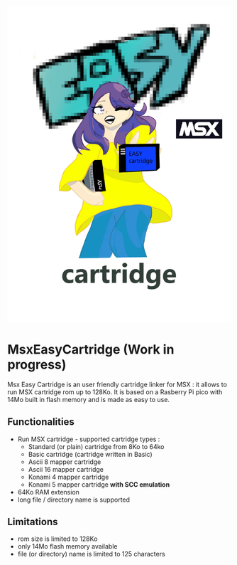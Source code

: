![MsxEasyCartridge](Images/EasyCartridge.jpg)
# MsxEasyCartridge (Work in progress)
Msx Easy Cartridge is an user friendly cartridge linker for MSX : it allows to run MSX cartridge rom up to 128Ko.
It is based on a Rasberry Pi pico with 14Mo built in flash memory  and is made as easy to use.
## Functionalities
* Run MSX cartridge - supported cartridge types :
  * Standard (or plain) cartridge from 8Ko to 64ko
  * Basic cartridge (cartridge written in Basic)
  * Ascii 8 mapper cartridge
  * Ascii 16 mapper cartridge
  * Konami 4 mapper cartridge
  * Konami 5 mapper cartridge **with SCC emulation**
* 64Ko RAM extension
* long file / directory name is supported
## Limitations
* rom size is limited to 128Ko
* only 14Mo flash memory available
* file (or directory) name is limited to 125 characters

